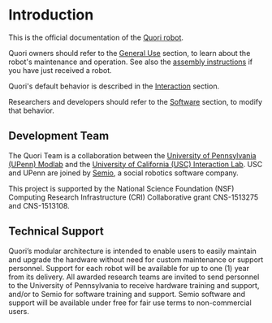 # Introduction

This is the official documentation of the [Quori robot](quori.md).

Quori owners should refer to the [General Use](general_use.md) section,
to learn about the robot's maintenance and operation.
See also the [assembly instructions](assembly.md) if you have just received a robot.

Quori's default behavior is described in the [Interaction](interaction.md) section.

Researchers and developers should refer to the [Software](software.md) section,
to modify that behavior.


## Development Team

The Quori Team is a collaboration between the [University of Pennsylvania (UPenn) Modlab](http://www.modlabupenn.org) and the [University of California (USC) Interaction Lab](http://robotics.usc.edu/interaction). USC and UPenn are joined by [Semio](https://semio.ai), a social robotics software company.

This project is supported by the National Science Foundation (NSF) Computing Research Infrastructure (CRI) Collaborative grant CNS-1513275 and CNS-1513108.


## Technical Support

Quori’s modular architecture is intended to enable users to easily maintain and upgrade the hardware without need for custom maintenance or support personnel. Support for each robot will be available for up to one (1) year from its delivery. All awarded research teams are invited to send personnel to the University of Pennsylvania to receive hardware training and support, and/or to Semio for software training and support. Semio software and support will be available under free for fair use terms to non-commercial users.
